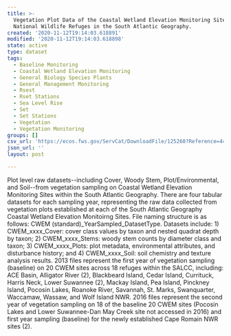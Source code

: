 ```yaml
---
title: >-
  Vegetation Plot Data of the Coastal Wetland Elevation Monitoring Sites on
  National Wildlife Refuges in the South Atlantic Geography.
created: '2020-11-12T19:14:03.618891'
modified: '2020-11-12T19:14:03.618898'
state: active
type: dataset
tags:
  - Baseline Monitoring
  - Coastal Wetland Elevation Monitoring
  - General Biology Species Plants
  - General Management Monitoring
  - Rsest
  - Rset Stations
  - Sea Level Rise
  - Set
  - Set Stations
  - Vegetation
  - Vegetation Monitoring
groups: []
csv_url: 'https://ecos.fws.gov/ServCat/DownloadFile/125260?Reference=44947'
json_url: ''
layout: post

---
```

Plot level raw datasets--including Cover, Woody Stem, Plot/Environmental, and Soil--from vegetation sampling on Coastal Wetland Elevation Monitoring Sites within the South Atlantic Geography. There are four tabular datasets for each sampling year, representing the raw data collected from vegetation plots established at each of the South Atlantic Geography Coastal Wetland Elevation Monitoirng Sites.  File naming structure is as follows: CWEM (standard)_YearSampled_DatasetType.  Datasets include: 1) CWEM_xxxx_Cover: cover class values by taxon and nested quadrat depth by taxon; 2) CWEM_xxxx_Stems: woody stem counts by diameter class and taxon; 3) CWEM_xxxx_Plots: plot metadata, environmental attributes, and disturbance history; and 4) CWEM_xxxx_Soil: soil chemistry and texture analysis results.  2013 files represent the first year of vegetation sampling (baseline) on 20 CWEM sites across 18 refuges within the SALCC, including: ACE Basin, Alligator River (2), Blackbeard Island, Cedar Island, Currituck, Harris Neck, Lower Suwannee (2), Mackay Island, Pea Island, Pinckney Island, Pocosin Lakes, Roanoke River, Savannah, St. Marks, Swanquarter, Waccamaw, Wassaw, and Wolf Island NWR.  2016 files represent the second year of vegetation sampling on 18 of the baseline 20 CWEM sites (Pocosin Lakes and Lower Suwannee-Dan May Creek site not accessed in 2016) and first year sampling (baseline) for the newly established Cape Romain NWR sites (2).

